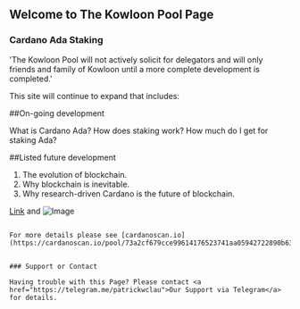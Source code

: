 ## Welcome to The Kowloon Pool Page



### Cardano Ada Staking

'The Kowloon Pool will not actively solicit for delegators and will only friends and family of Kowloon until a more complete development is completed.'

This site will continue to expand that includes: 


##On-going development

What is Cardano Ada?
How does staking work?
How much do I get for staking Ada?


##Listed future development

1. The evolution of blockchain.
2. Why blockchain is inevitable.
3. Why research-driven Cardano is the future of blockchain.


[Link](url) and ![Image](src)
```

For more details please see [cardanoscan.io](https://cardanoscan.io/pool/73a2cf679cce99614176523741aa05942722890b632184e377724df1).


### Support or Contact

Having trouble with this Page? Please contact <a href="https://telegram.me/patrickwclau">Our Support via Telegram</a> for details.  
